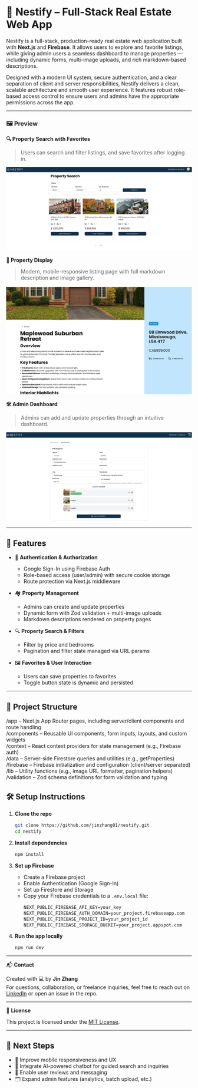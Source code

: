 # 🏡 Nestify – Full-Stack Real Estate Web App

Nestify is a full-stack, production-ready real estate web application built with **Next.js** and **Firebase**. It allows users to explore and favorite listings, while giving admin users a seamless dashboard to manage properties — including dynamic forms, multi-image uploads, and rich markdown-based descriptions.

Designed with a modern UI system, secure authentication, and a clear separation of client and server responsibilities, Nestify delivers a clean, scalable architecture and smooth user experience. It features robust role-based access control to ensure users and admins have the appropriate permissions across the app.

---

### 🖼 Preview

**🔍 Property Search with Favorites**
> Users can search and filter listings, and save favorites after logging in.

![Property Search](./public/property_search.png)

**🏡 Property Display**
> Modern, mobile-responsive listing page with full markdown description and image gallery.

![Property Display](./public/property_display.png)

**🛠 Admin Dashboard**
> Admins can add and update properties through an intuitive dashboard.

![Admin Dashboard](./public/admin.png)

---

## 🚀 Features

- 🔐 **Authentication & Authorization**
  - Google Sign-In using Firebase Auth
  - Role-based access (user/admin) with secure cookie storage
  - Route protection via Next.js middleware

- 🏘 **Property Management**
  - Admins can create and update properties
  - Dynamic form with Zod validation + multi-image uploads
  - Markdown descriptions rendered on property pages

- 🔍 **Property Search & Filters**
  - Filter by price and bedrooms
  - Pagination and filter state managed via URL params

- 🖼 **Favorites & User Interaction**
  - Users can save properties to favorites
  - Toggle button state is dynamic and persisted

---

## 🔧 Project Structure
/app – Next.js App Router pages, including server/client components and route handling  
/components – Reusable UI components, form inputs, layouts, and custom widgets  
/context – React context providers for state management (e.g., Firebase auth)  
/data – Server-side Firestore queries and utilities (e.g., getProperties)  
/firebase – Firebase initialization and configuration (client/server separated)  
/lib – Utility functions (e.g., image URL formatter, pagination helpers)  
/validation – Zod schema definitions for form validation and typing  

## 🛠 Setup Instructions

1. **Clone the repo**
   ```bash
   git clone https://github.com/jinzhang01/nestify.git
   cd nestify
   ```

2. **Install dependencies**
   ```bash
   npm install
   ```

3. **Set up Firebase**
   - Create a Firebase project
   - Enable Authentication (Google Sign-In)
   - Set up Firestore and Storage
   - Copy your Firebase credentials to a `.env.local` file:
     ```
     NEXT_PUBLIC_FIREBASE_API_KEY=your_key
     NEXT_PUBLIC_FIREBASE_AUTH_DOMAIN=your_project.firebaseapp.com
     NEXT_PUBLIC_FIREBASE_PROJECT_ID=your_project_id
     NEXT_PUBLIC_FIREBASE_STORAGE_BUCKET=your_project.appspot.com
     ```

4. **Run the app locally**
   ```bash
   npm run dev
   ```

---

📬 **Contact**

Created with 💻 by **Jin Zhang**  
For questions, collaboration, or freelance inquiries, feel free to reach out on [LinkedIn](https://www.linkedin.com/in/jinzhang-hoyas/) or open an issue in the repo.

---

📄 **License**

This project is licensed under the [MIT License](LICENSE).

---

## 🚧 Next Steps

- 📱 Improve mobile responsiveness and UX
- 🤖 Integrate AI-powered chatbot for guided search and inquiries
- 💬 Enable user reviews and messaging
- 🗂 Expand admin features (analytics, batch upload, etc.)
